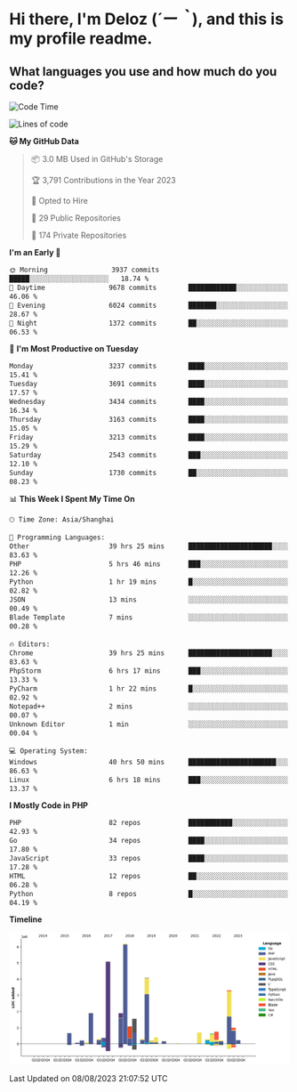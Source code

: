 # **Hi there, I'm Deloz (*´ー｀*), and this is my profile readme.**

## **What languages you use and how much do you code?**

<!--START_SECTION:waka-->
![Code Time](http://img.shields.io/badge/Code%20Time-2%2C080%20hrs%2047%20mins-blue)

![Lines of code](https://img.shields.io/badge/From%20Hello%20World%20I%27ve%20Written-31.5%20million%20lines%20of%20code-blue)

**🐱 My GitHub Data** 

> 📦 3.0 MB Used in GitHub's Storage 
 > 
> 🏆 3,791 Contributions in the Year 2023
 > 
> 💼 Opted to Hire
 > 
> 📜 29 Public Repositories 
 > 
> 🔑 174 Private Repositories 
 > 
**I'm an Early 🐤** 

```text
🌞 Morning                3937 commits        █████░░░░░░░░░░░░░░░░░░░░   18.74 % 
🌆 Daytime                9678 commits        ████████████░░░░░░░░░░░░░   46.06 % 
🌃 Evening                6024 commits        ███████░░░░░░░░░░░░░░░░░░   28.67 % 
🌙 Night                  1372 commits        ██░░░░░░░░░░░░░░░░░░░░░░░   06.53 % 
```
📅 **I'm Most Productive on Tuesday** 

```text
Monday                   3237 commits        ████░░░░░░░░░░░░░░░░░░░░░   15.41 % 
Tuesday                  3691 commits        ████░░░░░░░░░░░░░░░░░░░░░   17.57 % 
Wednesday                3434 commits        ████░░░░░░░░░░░░░░░░░░░░░   16.34 % 
Thursday                 3163 commits        ████░░░░░░░░░░░░░░░░░░░░░   15.05 % 
Friday                   3213 commits        ████░░░░░░░░░░░░░░░░░░░░░   15.29 % 
Saturday                 2543 commits        ███░░░░░░░░░░░░░░░░░░░░░░   12.10 % 
Sunday                   1730 commits        ██░░░░░░░░░░░░░░░░░░░░░░░   08.23 % 
```


📊 **This Week I Spent My Time On** 

```text
🕑︎ Time Zone: Asia/Shanghai

💬 Programming Languages: 
Other                    39 hrs 25 mins      █████████████████████░░░░   83.63 % 
PHP                      5 hrs 46 mins       ███░░░░░░░░░░░░░░░░░░░░░░   12.26 % 
Python                   1 hr 19 mins        █░░░░░░░░░░░░░░░░░░░░░░░░   02.82 % 
JSON                     13 mins             ░░░░░░░░░░░░░░░░░░░░░░░░░   00.49 % 
Blade Template           7 mins              ░░░░░░░░░░░░░░░░░░░░░░░░░   00.28 % 

🔥 Editors: 
Chrome                   39 hrs 25 mins      █████████████████████░░░░   83.63 % 
PhpStorm                 6 hrs 17 mins       ███░░░░░░░░░░░░░░░░░░░░░░   13.33 % 
PyCharm                  1 hr 22 mins        █░░░░░░░░░░░░░░░░░░░░░░░░   02.92 % 
Notepad++                2 mins              ░░░░░░░░░░░░░░░░░░░░░░░░░   00.07 % 
Unknown Editor           1 min               ░░░░░░░░░░░░░░░░░░░░░░░░░   00.04 % 

💻 Operating System: 
Windows                  40 hrs 50 mins      ██████████████████████░░░   86.63 % 
Linux                    6 hrs 18 mins       ███░░░░░░░░░░░░░░░░░░░░░░   13.37 % 
```

**I Mostly Code in PHP** 

```text
PHP                      82 repos            ███████████░░░░░░░░░░░░░░   42.93 % 
Go                       34 repos            ████░░░░░░░░░░░░░░░░░░░░░   17.80 % 
JavaScript               33 repos            ████░░░░░░░░░░░░░░░░░░░░░   17.28 % 
HTML                     12 repos            ██░░░░░░░░░░░░░░░░░░░░░░░   06.28 % 
Python                   8 repos             █░░░░░░░░░░░░░░░░░░░░░░░░   04.19 % 
```



**Timeline**

![Lines of Code chart](https://raw.githubusercontent.com/deloz/deloz/main/assets/bar_graph.png)


 Last Updated on 08/08/2023 21:07:52 UTC
<!--END_SECTION:waka-->
